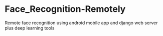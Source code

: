 # Face_Recognition-Remotely
Remote face recognition using android mobile app and django web server plus deep learning tools
